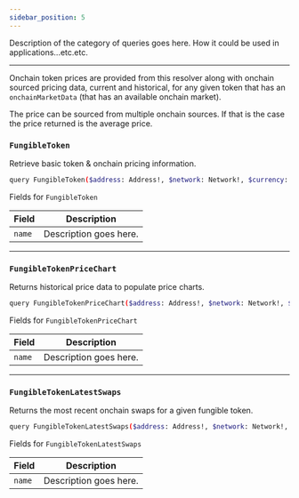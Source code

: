 ```yaml
---
sidebar_position: 5
---
```


Description of the category of queries goes here. How it could be used in applications...etc.etc.

---

Onchain token prices are provided from this resolver along with onchain sourced pricing data, current and historical, for any given token that has an `onchainMarketData` (that has an available onchain market).

The price can be sourced from multiple onchain sources. If that is the case the price returned is the average price.

### `FungibleToken`
Retrieve basic token & onchain pricing information.

```sh
query FungibleToken($address: Address!, $network: Network!, $currency: Currency)
```

Fields for `FungibleToken`

| Field      | Description |
| ----------- | ----------- |
| `name`      | Description goes here.       |


---
### `FungibleTokenPriceChart`
 Returns historical price data to populate price charts.


```sh
query FungibleTokenPriceChart($address: Address!, $network: Network!, $currency: Currency!, $timeFrame: TimeFrame!)
```

Fields for `FungibleTokenPriceChart`

| Field      | Description |
| ----------- | ----------- |
| `name`      | Description goes here.       |
---

### `FungibleTokenLatestSwaps`
Returns the most recent onchain swaps for a given fungible token.


```sh
query FungibleTokenLatestSwaps($address: Address!, $network: Network!, $currency: Currency!, $first: Int)
```

Fields for `FungibleTokenLatestSwaps`

| Field      | Description |
| ----------- | ----------- |
| `name`      | Description goes here.       |